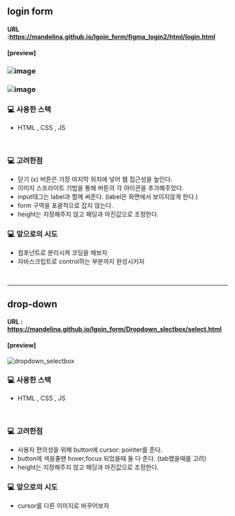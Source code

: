 ## login form

#### URL :https://mandelina.github.io/lgoin_form/figma_login2/html/login.html
#### [preview]
### ![image](https://user-images.githubusercontent.com/83548784/163423968-60fa30e8-a8ff-46a9-ad2c-068636d12997.png)
### ![image](https://user-images.githubusercontent.com/83548784/163425867-b229058a-2529-43ce-a31d-41db514e9370.png)

###  💻  사용한 스택 
- HTML , CSS , JS

<br>

###  💻 고려한점
- 닫기 (x) 버튼은 가장 마지막 위치에 넣어 웹 접근성을 높인다.
- 이미지 스프라이트 기법을 통해 버튼의 각 아이콘을 추가해주었다.
- input태그는 label과 함께 써준다. (label은 화면에서 보이지않게 한다.)
- form 구역을 포괄적으로 잡지 않는다.
- height는 지정해주지 않고 패딩과 마진값으로 조정한다.

###  💻  앞으로의 시도
- 컴포넌트로 분리시켜 코딩을 해보자
- 자바스크립트로 control하는 부분까지 완성시키자

<br>

---

## drop-down
#### URL : https://mandelina.github.io/lgoin_form/Dropdown_slectbox/select.html
#### [preview]

![dropdown_selectbox](https://user-images.githubusercontent.com/83548784/163923845-13ac33a0-e942-4822-8e55-7fdb480c961a.gif)

###  💻  사용한 스택 
- HTML , CSS , JS

<br>

###  💻 고려한점
- 사용자 편의성을 위해 button에 cursor: pointer를 준다.
- button에 색을줄땐 hover,focus 되었을때 둘 다 준다. (tab했을때를 고려) 
- height는 지정해주지 않고 패딩과 마진값으로 조정한다.


###  💻  앞으로의 시도
- cursor를 다른 이미지로 바꾸어보자

<br>
